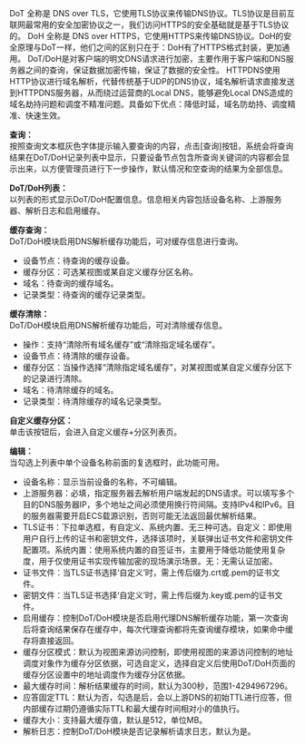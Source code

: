 DoT 全称是 DNS over TLS，它使用TLS协议来传输DNS协议。TLS协议是目前互联网最常用的安全加密协议之一，我们访问HTTPS的安全基础就是基于TLS协议的。
DoH 全称是 DNS over HTTPS，它使用HTTPS来传输DNS协议。DoH的安全原理与DoT一样，他们之间的区别只在于：DoH有了HTTPS格式封装，更加通用。
DoT/DoH是对客户端的明文DNS请求进行加密，主要作用于客户端和DNS服务器之间的查询，保证数据加密传输，保证了数据的安全性。
HTTPDNS使用HTTP协议进行域名解析，代替传统基于UDP的DNS协议，域名解析请求直接发送到HTTPDNS服务器，从而绕过运营商的Local DNS，能够避免Local DNS造成的域名劫持问题和调度不精准问题。具备如下优点：降低时延，域名防劫持、调度精准、快速生效。

**查询：**  
按照查询文本框灰色字体提示输入要查询的内容，点击[查询]按钮，系统会将查询结果在DoT/DoH记录列表中显示，只要设备节点包含所查询关键词的内容都会显示出来，以方便管理员进行下一步操作，默认情况和空查询的结果为全部信息。

**DoT/DoH列表：**  
以列表的形式显示DoT/DoH配置信息。信息相关内容包括设备名称、上游服务器、解析日志和启用缓存。

**缓存查询：**  
DoT/DoH模块启用DNS解析缓存功能后，可对缓存信息进行查询。
- 设备节点：待查询的缓存设备。
- 缓存分区：可选某视图或某自定义缓存分区名称。
- 域名：待查询的缓存域名。
- 记录类型：待查询的缓存记录类型。

**缓存清除：**  
DoT/DoH模块启用DNS解析缓存功能后，可对清除缓存信息。
- 操作：支持“清除所有域名缓存”或“清除指定域名缓存”。
- 设备节点：待清除的缓存设备。
- 缓存分区：当操作选择“清除指定域名缓存”，对某视图或某自定义缓存分区下的记录进行清除。
- 域名：待清除缓存的域名。
- 记录类型：待清除缓存的域名记录类型。

**自定义缓存分区：**  
单击该按钮后，会进入自定义缓存+分区列表页。

**编辑：**  
当勾选上列表中单个设备名称前面的复选框时，此功能可用。
- 设备名称：显示当前设备的名称，不可编辑。
- 上游服务器：必填，指定服务器去解析用户端发起的DNS请求。可以填写多个目的DNS服务器IP，多个地址之间必须使用换行符间隔。支持IPv4和IPv6。目的服务器需要开启ECS载源识别，否则可能无法返回最优解析结果。
- TLS证书：下拉单选框，有自定义、系统内置、无三种可选。自定义：即使用用户自行上传的证书和密钥文件，选择该项时，关联弹出证书文件和密钥文件配置项。系统内置：使用系统内置的自签证书，主要用于降低功能使用复杂度，用于仅使用证书实现传输加密的现场演示场景。无：无需认证加密。
- 证书文件：当TLS证书选择‘自定义’时，需上传后缀为.crt或.pem的证书文件。
- 密钥文件：当TLS证书选择‘自定义’时，需上传后缀为.key或.pem的证书文件。
- 启用缓存：控制DoT/DoH模块是否启用代理DNS解析缓存功能，第一次查询后将查询结果保存在缓存中，每次代理查询都将先查询缓存模块，如果命中缓存将直接返回。
- 缓存分区模式：默认为视图来源访问控制，即使用视图的来源访问控制的地址调度对象作为缓存分区依据，可选自定义，选择自定义后使用DoT/DoH页面的缓存分区设置中的地址调度作为缓存分区依据。
- 最大缓存时间：解析结果缓存的时间，默认为300秒，范围1-4294967296。
- 应答固定TTL：默认为否，勾选是后，会以上游DNS的初始TTL进行应答，但内部缓存过期仍遵循实际TTL和最大缓存时间相对小的值执行。
- 缓存大小：支持最大缓存值，默认是512，单位MB。
- 解析日志：控制DoT/DoH模块是否记录解析请求日志，默认为是。
